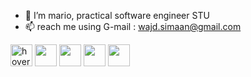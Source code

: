 - 👋 I’m mario, practical software engineer STU
- 📫 reach me using G-mail : wajd.simaan@gmail.com
 
<p align="left">
  <img src="https://play-lh.googleusercontent.com/uGqP7F-E_eaEwTb3hMz63MWf0YKRSK6n9INBwibBSOrGDg6B3sd-ACuqNrR312ohdQ" width="35" title="hover text">
  <img src="https://dev.java/assets/images/java-logo-vert-blk.png" width="35">
  <img src="https://logos-world.net/wp-content/uploads/2021/10/Python-Logo.png" width="35">
  <img src= "https://play-lh.googleusercontent.com/85WnuKkqDY4gf6tndeL4_Ng5vgRk7PTfmpI4vHMIosyq6XQ7ZGDXNtYG2s0b09kJMw" width="35">
  <img src="https://www.getsoftwareservice.com/wp-content/uploads/2015/05/SQL-Training.png" width="35">
</p>
<!---
joeSim12/joeSim12 is a ✨ special ✨ repository because its `README.md` (this file) appears on your GitHub profile.
You can click the Preview link to take a look at your changes.
--->
